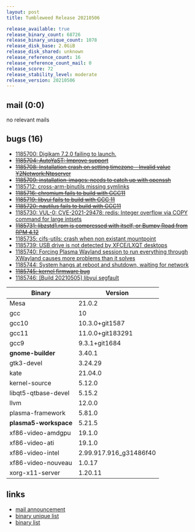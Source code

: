 ```yaml
---
layout: post
title: Tumbleweed Release 20210506

release_available: true
release_binary_count: 68726
release_binary_unique_count: 1078
release_disk_base: 2.0GiB
release_disk_shared: unknown
release_reference_count: 16
release_reference_count_mail: 0
release_score: 72
release_stability_level: moderate
release_version: 20210506
---
```


## mail (0:0)

no relevant mails

## bugs (16)

<!--more-->

- [1185700: Digikam 7.2.0 failing to launch.](https://bugzilla.opensuse.org/show_bug.cgi?id=1185700)
- ~~[1185704: AutoYaST: Improve <ask-list> support](https://bugzilla.opensuse.org/show_bug.cgi?id=1185704)~~
- ~~[1185708: Installation crash on setting timezone - Invalid value Y2Network:Ntpserver](https://bugzilla.opensuse.org/show_bug.cgi?id=1185708)~~
- ~~[1185709: installation-images: needs to catch up with openssh](https://bugzilla.opensuse.org/show_bug.cgi?id=1185709)~~
- [1185712: cross-arm-binutils missing symlinks](https://bugzilla.opensuse.org/show_bug.cgi?id=1185712)
- ~~[1185716: chromium fails to build with GCC11](https://bugzilla.opensuse.org/show_bug.cgi?id=1185716)~~
- ~~[1185719: libyui fails to build with GCC 11](https://bugzilla.opensuse.org/show_bug.cgi?id=1185719)~~
- ~~[1185720: nautilus fails to build with GCC11](https://bugzilla.opensuse.org/show_bug.cgi?id=1185720)~~
- [1185730: VUL-0: CVE-2021-29478: redis: Integer overflow via COPY command for large intsets](https://bugzilla.opensuse.org/show_bug.cgi?id=1185730)
- ~~[1185731: libzstd1.rpm is compressed with itself, or Bumpy Road from RPM 4.12](https://bugzilla.opensuse.org/show_bug.cgi?id=1185731)~~
- [1185735: cifs-utils: crash when non existant mountpoint](https://bugzilla.opensuse.org/show_bug.cgi?id=1185735)
- [1185739: USB drive is not detected by XFCE/LXQT desktops](https://bugzilla.opensuse.org/show_bug.cgi?id=1185739)
- [1185740: Forcing Plasma Wayland session to run everything through XWayland causes more problems than it solves](https://bugzilla.opensuse.org/show_bug.cgi?id=1185740)
- [1185744: System hangs at reboot and shutdown, waiting for network](https://bugzilla.opensuse.org/show_bug.cgi?id=1185744)
- ~~[1185745: kernel firmware bug](https://bugzilla.opensuse.org/show_bug.cgi?id=1185745)~~
- [1185746: \[Build 20210505\] libyui segfault](https://bugzilla.opensuse.org/show_bug.cgi?id=1185746)

Binary | Version
--- | ---
Mesa | 21.0.2
gcc | 10
gcc10 | 10.3.0+git1587
gcc11 | 11.0.0+git183291
gcc9 | 9.3.1+git1684
**gnome-builder** | 3.40.1
gtk3-devel | 3.24.29
kate | 21.04.0
kernel-source | 5.12.0
libqt5-qtbase-devel | 5.15.2
llvm | 12.0.0
plasma-framework | 5.81.0
**plasma5-workspace** | 5.21.5
xf86-video-amdgpu | 19.1.0
xf86-video-ati | 19.1.0
xf86-video-intel | 2.99.917.916_g31486f40
xf86-video-nouveau | 1.0.17
xorg-x11-server | 1.20.11

## links

- [mail announcement](https://github.com/boombatower/tumbleweed-review/issues/10)
- [binary unique list](http://download.opensuse.org/history/20210506/rpm.unique.list)
- [binary list](http://download.opensuse.org/history/20210506/rpm.list)

